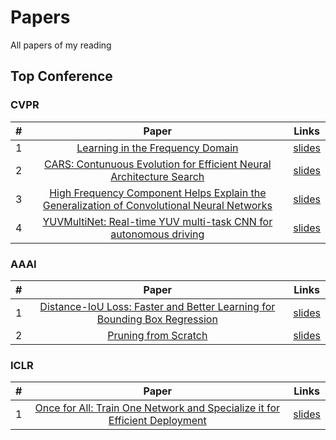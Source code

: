 # Papers

All papers of my reading

## Top Conference

### CVPR

|   #   |  Paper  |  Links  |
| :---: | :-----: | :------: |
| 1 | [Learning in the Frequency Domain](https://arxiv.org/abs/2002.12416) | [slides](https://docs.google.com/presentation/d/1kKtGI_mGUPgm5ULgvlIio5iv0V0xYfV_e0WKZ_M9UNA/edit#slide=id.p1) |
| 2 | [CARS: Contunuous Evolution for Efficient Neural Architecture Search](https://arxiv.org/abs/1909.04977) | [slides](https://docs.google.com/presentation/d/1uFxJTRgE4wIReDNCmVHWbE8Gh35AhyJh3O0EVEXfEyQ/edit#slide=id.g737a52ce91_1_22) |
| 3 | [High Frequency Component Helps Explain the Generalization of Convolutional Neural Networks](https://arxiv.org/abs/1905.13545) | [slides](https://docs.google.com/presentation/d/1s5CfEIIhJctrl2xGF9IFE7r305cJ08LZSwyPY0MP7m0/edit) |
| 4 | [YUVMultiNet: Real-time YUV multi-task CNN for autonomous driving](https://arxiv.org/abs/1904.05673) | [slides](https://docs.google.com/presentation/d/1JLl82SjpE9LZ5CZj6jnxlkzIh42Iu2xrWM4hBPpPshw/edit) |

### AAAI

|   #   |  Paper  |  Links  |
| :---: | :-----: | :------: |
| 1 | [Distance-IoU Loss: Faster and Better Learning for Bounding Box Regression](https://arxiv.org/abs/1911.08287) | [slides](https://docs.google.com/presentation/d/1U1cj9vGsMhEaW4vj4gEjI-w61rHI3K0PhlFqClhRksY/edit) |
| 2 | [Pruning from Scratch](https://arxiv.org/abs/1909.12579) | [slides](https://docs.google.com/presentation/d/17fvWL0afboOH22hFEgSjC6sGvdr3h_DF1yVhdrLeZ7g/edit) |

### ICLR

|   #   |  Paper  |  Links  |
| :---: | :-----: | :------: |
| 1 | [Once for All: Train One Network and Specialize it for Efficient Deployment](https://arxiv.org/abs/1908.09791) | [slides](https://docs.google.com/presentation/d/113VIxAks720f_PgRjmwt8ew4D0YdTy4SdMgb18IMJd8/edit#slide=id.g7262d62070_0_76) |

